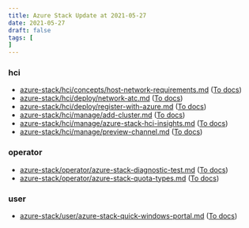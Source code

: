 ```yaml
---
title: Azure Stack Update at 2021-05-27
date: 2021-05-27
draft: false
tags: [
]
---
```


### hci
- [azure-stack/hci/concepts/host-network-requirements.md](https://github.com/MicrosoftDocs/azure-stack-docs/compare/da046f4..53ac25e#diff-09180cb567361735e35fe45b9edfa9c74df05e672ee2565ca20eea17e0d67472) ([To docs](https://docs.microsoft.com/en-us/azure-stack/hci/concepts/host-network-requirements?WT.mc_id=AZ-MVP-5003408))
- [azure-stack/hci/deploy/network-atc.md](https://github.com/MicrosoftDocs/azure-stack-docs/compare/da046f4..53ac25e#diff-2f167b73c78c55843c53c5231700ae64756c40f26b2e8c5088f57c0537919724) ([To docs](https://docs.microsoft.com/en-us/azure-stack/hci/deploy/network-atc?WT.mc_id=AZ-MVP-5003408))
- [azure-stack/hci/deploy/register-with-azure.md](https://github.com/MicrosoftDocs/azure-stack-docs/compare/da046f4..53ac25e#diff-a3683a070950df904508f9b7a77e35a87a75980f569dc27728c36e0a34157016) ([To docs](https://docs.microsoft.com/en-us/azure-stack/hci/deploy/register-with-azure?WT.mc_id=AZ-MVP-5003408))
- [azure-stack/hci/manage/add-cluster.md](https://github.com/MicrosoftDocs/azure-stack-docs/compare/da046f4..53ac25e#diff-84005663803e7535c05aaf148bf9e0e1615e5f435cdc12db4a317c93dddd5992) ([To docs](https://docs.microsoft.com/en-us/azure-stack/hci/manage/add-cluster?WT.mc_id=AZ-MVP-5003408))
- [azure-stack/hci/manage/azure-stack-hci-insights.md](https://github.com/MicrosoftDocs/azure-stack-docs/compare/da046f4..53ac25e#diff-d35367e0bf26f1766cee7becd4c18869487ddc7581556e7dd307dc199b91a4de) ([To docs](https://docs.microsoft.com/en-us/azure-stack/hci/manage/azure-stack-hci-insights?WT.mc_id=AZ-MVP-5003408))
- [azure-stack/hci/manage/preview-channel.md](https://github.com/MicrosoftDocs/azure-stack-docs/compare/da046f4..53ac25e#diff-41a372a2431b5b06caf5eb27ad4ea24f1fb9bcdb996cc1ac3bc43cc283798cc2) ([To docs](https://docs.microsoft.com/en-us/azure-stack/hci/manage/preview-channel?WT.mc_id=AZ-MVP-5003408))
    
### operator
- [azure-stack/operator/azure-stack-diagnostic-test.md](https://github.com/MicrosoftDocs/azure-stack-docs/compare/da046f4..53ac25e#diff-fea165615141ca11266ac715cfe62acc36ed1c3ca5913abdea3e70a1797db5fc) ([To docs](https://docs.microsoft.com/en-us/azure-stack/operator/azure-stack-diagnostic-test?WT.mc_id=AZ-MVP-5003408))
- [azure-stack/operator/azure-stack-quota-types.md](https://github.com/MicrosoftDocs/azure-stack-docs/compare/da046f4..53ac25e#diff-0e877180e8bf77f7878fb2ec7879efb54b975b912906cb9b104318ba584e643e) ([To docs](https://docs.microsoft.com/en-us/azure-stack/operator/azure-stack-quota-types?WT.mc_id=AZ-MVP-5003408))
    
### user
- [azure-stack/user/azure-stack-quick-windows-portal.md](https://github.com/MicrosoftDocs/azure-stack-docs/compare/da046f4..53ac25e#diff-5fc9c67903b8df25d6ce0f739b591bd0c395d4f28ee7707da601406d00b67e07) ([To docs](https://docs.microsoft.com/en-us/azure-stack/user/azure-stack-quick-windows-portal?WT.mc_id=AZ-MVP-5003408))
    
